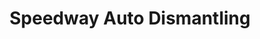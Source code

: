 ---
title: "Speedway Auto Dismantling"
url: /ridgecrest/speedway-auto-dismantling/
shop: car repair
---